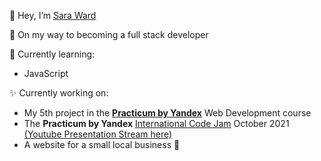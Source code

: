 👋 Hey, I’m [Sara Ward](https://www.linkedin.com/in/sara-ward47/)

👀 On my way to becoming a full stack developer

🌱 Currently learning: 
- JavaScript 

✨ Currently working on:
- My 5th project in the [__Practicum by Yandex__](https://practicum.yandex.com/) Web Development course
- The __Practicum by Yandex__ [International Code Jam](https://github.com/tatianakomar/travelable) October 2021 
[(Youtube Presentation Stream here)](https://www.youtube.com/watch?v=tlbog5L6ONY)
- A website for a small local business 👀


<!--- 💞️ I’m looking to collaborate on ...
- 📫 How to reach me ... --->

<!---
warsdd/warsdd is a ✨ special ✨ repository because its `README.md` (this file) appears on your GitHub profile.
You can click the Preview link to take a look at your changes.
--->
